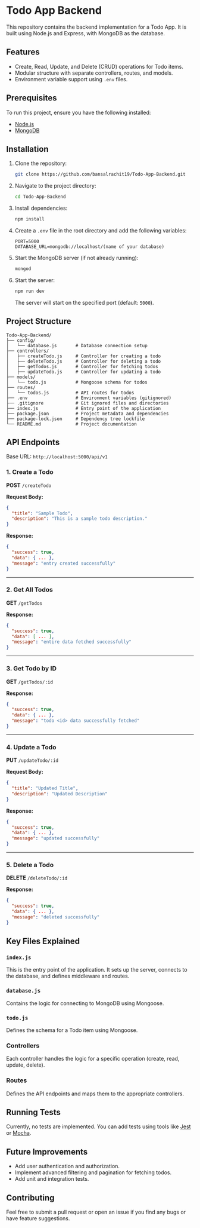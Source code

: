 # Todo App Backend

This repository contains the backend implementation for a Todo App. It is built using Node.js and Express, with MongoDB as the database.

## Features

- Create, Read, Update, and Delete (CRUD) operations for Todo items.
- Modular structure with separate controllers, routes, and models.
- Environment variable support using `.env` files.

## Prerequisites

To run this project, ensure you have the following installed:

- [Node.js](https://nodejs.org/)
- [MongoDB](https://www.mongodb.com/try/download/community)

## Installation

1. Clone the repository:
   ```bash
   git clone https://github.com/bansalrachit19/Todo-App-Backend.git
   ```

2. Navigate to the project directory:
   ```bash
   cd Todo-App-Backend
   ```

3. Install dependencies:
   ```bash
   npm install
   ```

4. Create a `.env` file in the root directory and add the following variables:
   ```env
   PORT=5000
   DATABASE_URL=mongodb://localhost/(name of your database)
   ```

5. Start the MongoDB server (if not already running):
   ```bash
   mongod
   ```

6. Start the server:
   ```bash
   npm run dev
   ```

   The server will start on the specified port (default: `5000`).

## Project Structure

```
Todo-App-Backend/
├── config/
│   └── database.js       # Database connection setup
├── controllers/
│   ├── createTodo.js     # Controller for creating a todo
│   ├── deleteTodo.js     # Controller for deleting a todo
│   ├── getTodos.js       # Controller for fetching todos
│   ├── updateTodo.js     # Controller for updating a todo
├── models/
│   └── todo.js           # Mongoose schema for todos
├── routes/
│   └── todos.js          # API routes for todos
├── .env                  # Environment variables (gitignored)
├── .gitignore            # Git ignored files and directories
├── index.js              # Entry point of the application
├── package.json          # Project metadata and dependencies
├── package-lock.json     # Dependency tree lockfile
└── README.md             # Project documentation
```

## API Endpoints

Base URL: `http://localhost:5000/api/v1`

### 1. Create a Todo
**POST** `/createTodo`

**Request Body:**
```json
{
  "title": "Sample Todo",
  "description": "This is a sample todo description."
}
```

**Response:**
```json
{
  "success": true,
  "data": { ... },
  "message": "entry created successfully"
}
```

---

### 2. Get All Todos
**GET** `/getTodos`

**Response:**
```json
{
  "success": true,
  "data": [ ... ],
  "message": "entire data fetched successfully"
}
```

---

### 3. Get Todo by ID
**GET** `/getTodos/:id`

**Response:**
```json
{
  "success": true,
  "data": { ... },
  "message": "todo <id> data successfully fetched"
}
```

---

### 4. Update a Todo
**PUT** `/updateTodo/:id`

**Request Body:**
```json
{
  "title": "Updated Title",
  "description": "Updated Description"
}
```

**Response:**
```json
{
  "success": true,
  "data": { ... },
  "message": "updated successfully"
}
```

---

### 5. Delete a Todo
**DELETE** `/deleteTodo/:id`

**Response:**
```json
{
  "success": true,
  "data": { ... },
  "message": "deleted successfully"
}
```

## Key Files Explained

### `index.js`
This is the entry point of the application. It sets up the server, connects to the database, and defines middleware and routes.

### `database.js`
Contains the logic for connecting to MongoDB using Mongoose.

### `todo.js`
Defines the schema for a Todo item using Mongoose.

### Controllers
Each controller handles the logic for a specific operation (create, read, update, delete).

### Routes
Defines the API endpoints and maps them to the appropriate controllers.

## Running Tests

Currently, no tests are implemented. You can add tests using tools like [Jest](https://jestjs.io/) or [Mocha](https://mochajs.org/).

## Future Improvements

- Add user authentication and authorization.
- Implement advanced filtering and pagination for fetching todos.
- Add unit and integration tests.

## Contributing

Feel free to submit a pull request or open an issue if you find any bugs or have feature suggestions.
